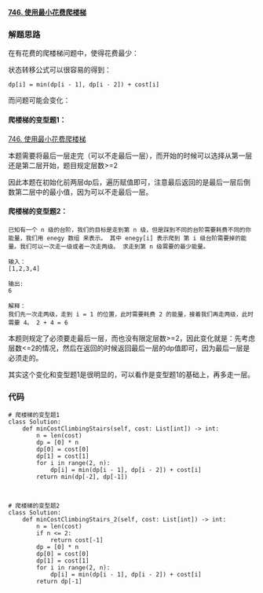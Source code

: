 **[746. 使用最小花费爬楼梯](https://leetcode-cn.com/problems/min-cost-climbing-stairs/)**



### 解题思路
在有花费的爬楼梯问题中，使得花费最少：

状态转移公式可以很容易的得到：

`dp[i] = min(dp[i - 1], dp[i - 2]) + cost[i]`

而问题可能会变化：

#### 爬楼梯的变型题1：
[746. 使用最小花费爬楼梯](https://leetcode-cn.com/problems/min-cost-climbing-stairs/)

本题需要将最后一层走完（可以不走最后一层），而开始的时候可以选择从第一层还是第二层开始，题目规定层数>=2

因此本题在初始化前两层dp后，遍历赋值即可，注意最后返回的是最后一层后倒数第二层中的最小值，因为可以不走最后一层。


#### 爬楼梯的变型题2：
```
已知有一个 n 级的台阶，我们的目标是走到第 n 级，但是踩到不同的台阶需要耗费不同的你能量，我们用 enegy 数组 来表示。 其中 enegy[i] 表示爬到 第 i 级台阶需要掉的能量。我们可以一次走一级或者一次走两级。 求走到第 n 级需要的最少能量。

输入：
[1,2,3,4]

输出:
6

解释：
我们先一次走两级，走到 i = 1 的位置，此时需要耗费 2 的能量，接着我们再走两级，此时需要 4。 2 + 4 = 6
```

本题则规定了必须要走最后一层，而也没有限定层数>=2，因此变化就是：先考虑层数<=2的情况，然后在返回的时候返回最后一层的dp值即可，因为最后一层是必须走的。

其实这个变化和变型题1是很明显的，可以看作是变型题1的基础上，再多走一层。


### 代码

```python3
# 爬楼梯的变型题1
class Solution:
    def minCostClimbingStairs(self, cost: List[int]) -> int:
        n = len(cost)
        dp = [0] * n
        dp[0] = cost[0]
        dp[1] = cost[1]
        for i in range(2, n):
            dp[i] = min(dp[i - 1], dp[i - 2]) + cost[i]
        return min(dp[-2], dp[-1])
        


# 爬楼梯的变型题2
class Solution:
    def minCostClimbingStairs_2(self, cost: List[int]) -> int: 
        n = len(cost)
        if n <= 2:
            return cost[-1]
        dp = [0] * n
        dp[0] = cost[0]
        dp[1] = cost[1]
        for i in range(2, n):
            dp[i] = min(dp[i - 1], dp[i - 2]) + cost[i]
        return dp[-1]
        
```

